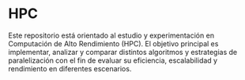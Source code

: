 # HPC
Este repositorio está orientado al estudio y experimentación en Computación de Alto Rendimiento (HPC). El objetivo principal es implementar, analizar y comparar distintos algoritmos y estrategias de paralelización con el fin de evaluar su eficiencia, escalabilidad y rendimiento en diferentes escenarios.
